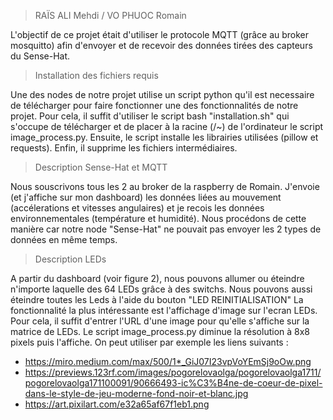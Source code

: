> RAÏS ALI Mehdi /
> VO PHUOC Romain 

L'objectif de ce projet était d'utiliser le protocole MQTT (grâce au broker mosquitto) afin d'envoyer et de recevoir des données tirées des capteurs du Sense-Hat.

> Installation des fichiers requis 

Une des nodes de notre projet utilise un script python qu'il est necessaire de télécharger pour faire fonctionner une des fonctionnalités de notre projet.
Pour cela, il suffit d'utiliser le script bash "installation.sh" qui s'occupe de télécharger et de placer à la racine (/~) de l'ordinateur le script image_process.py.
Ensuite, le script installe les librairies utilisées (pillow et requests).
Enfin, il supprime les fichiers intermédiaires.

> Description Sense-Hat et MQTT

Nous souscrivons tous les 2 au broker de la raspberry de Romain. J'envoie (et j'affiche sur mon dashboard) les données liées au mouvement (accélerations et vitesses angulaires) et je recois les données environnementales (température et humidité). Nous procédons de cette manière car notre node "Sense-Hat" ne pouvait pas envoyer les 2 types de données en même temps.

> Description LEDs

A partir du dashboard (voir figure 2), nous pouvons allumer ou éteindre n'importe laquelle des 64 LEDs grâce à des switchs. 
Nous pouvons aussi éteindre toutes les Leds à l'aide du bouton "LED REINITIALISATION"
La fonctionnalité la plus intéressante est l'affichage d'image sur l'ecran LEDs.
Pour cela, il suffit d'entrer l'URL d'une image pour qu'elle s'affiche sur la matrice de LEDs. Le script image_process.py diminue la résolution à 8x8 pixels puis l'affiche. On peut utiliser par exemple les liens suivants : 
- https://miro.medium.com/max/500/1*_GiJ07I23vpVoYEmSj9oOw.png
- https://previews.123rf.com/images/pogorelovaolga/pogorelovaolga1711/pogorelovaolga171100091/90666493-ic%C3%B4ne-de-coeur-de-pixel-dans-le-style-de-jeu-moderne-fond-noir-et-blanc.jpg
- https://art.pixilart.com/e32a65af67f1eb1.png
